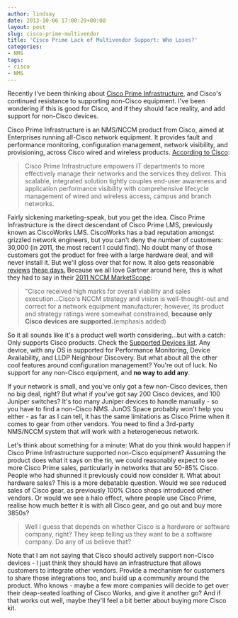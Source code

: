 ```yaml
---
author: lindsay
date: 2013-10-06 17:00:29+00:00
layout: post
slug: cisco-prime-multivendor
title: 'Cisco Prime Lack of Multivendor Support: Who Loses?'
categories:
- NMS
tags:
- cisco
- NMS
---
```


Recently I've been thinking about [Cisco Prime Infrastructure](http://www.cisco.com/en/US/products/ps12239/index.html), and Cisco's continued resistance to supporting non-Cisco equipment. I've been wondering if this is good for Cisco, and if they should face reality, and add support for non-Cisco devices.

Cisco Prime Infrastructure is an NMS/NCCM product from Cisco, aimed at Enterprises running all-Cisco network equipment. It provides fault and performance monitoring, configuration management, network visibility, and provisioning, across Cisco wired and wireless products. [According to Cisco](http://www.cisco.com/en/US/products/ps12239/index.html):

> Cisco Prime Infrastructure empowers IT departments to more effectively manage their networks and the services they deliver. This scalable, integrated solution tightly couples end-user awareness and application performance visibility with comprehensive lifecycle management of wired and wireless access, campus and branch networks.

Fairly sickening marketing-speak, but you get the idea. Cisco Prime Infrastructure is the direct descendant of Cisco Prime LMS, previously known as CiscoWorks LMS. CiscoWorks has a bad reputation amongst grizzled network engineers, but you can't deny the number of customers: 30,000 (in 2011, the most recent I could find). No doubt many of those customers got the product for free with a large hardware deal, and will never install it. But we'll gloss over that for now. It also gets reasonable [reviews](http://showbrain.blogspot.co.nz/2012/06/not-your-fathers-ciscoworks.html) [these days.](http://networkingnerd.net/2012/04/13/cisco-borderless-network-field-day-3/) Because we all love Gartner around here, this is what they had to say in their [2011 NCCM MarketScope](http://blogs.gartner.com/jonah-kowall/2011/11/01/network-configuration-and-change-management-nccm-marketscope-published/):

> "Cisco received high marks for overall viability and sales execution...Cisco's NCCM strategy and vision is well-thought-out and correct for a network equipment manufacturer; however, its product and strategy ratings were somewhat constrained, **because only Cisco devices are supported.**(emphasis added)

So it all sounds like it's a product well worth considering...but with a catch: Only supports Cisco products. Check the [Supported Devices list](http://www.cisco.com/en/US/products/ps12239/products_device_support_tables_list.html). Any device, with any OS is supported for Performance Monitoring, Device Availability, and LLDP Neighbour Discovery. But what about all the other cool features around configuration management? You're out of luck. No support for any non-Cisco equipment, and **no way to add any**.

If your network is small, and you've only got a few non-Cisco devices, then no big deal, right? But what if you've got say 200 Cisco devices, and 100 Juniper switches? It's too many Juniper devices to handle manually - so you have to find a non-Cisco NMS. JunOS Space probably won't help you either - as far as I can tell, it has the same limitations as Cisco Prime when it comes to gear from other vendors. You need to find a 3rd-party NMS/NCCM system that will work with a heterogeneous network.

Let's think about something for a minute: What do you think would happen if Cisco Prime Infrastructure supported non-Cisco equipment? Assuming the product does what it says on the tin, we could reasonably expect to see more Cisco Prime sales, particularly in networks that are 50-85% Cisco. People who had shunned it previously could now consider it. What about hardware sales? This is a more debatable question. Would we see reduced sales of Cisco gear, as previously 100% Cisco shops introduced other vendors. Or would we see a halo effect, where people use Cisco Prime, realise how much better it is with all Cisco gear, and go out and buy more 3850s?

> Well I guess that depends on whether Cisco is a hardware or software company, right? They keep telling us they want to be a software company. Do any of us believe that?

Note that I am not saying that Cisco should actively support non-Cisco devices - I just think they should have an infrastructure that allows customers to integrate other vendors. Provide a mechanism for customers to share those integrations too, and build up a community around the product. Who knows - maybe a few more companies will decide to get over their deap-seated loathing of Cisco Works, and give it another go? And if that works out well, maybe they'll feel a bit better about buying more Cisco kit.
